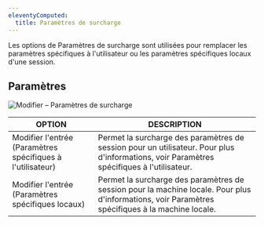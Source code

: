 ```yaml
---
eleventyComputed:
  title: Paramètres de surcharge
---
```

Les options de Paramètres de surcharge sont utilisées pour remplacer les paramètres spécifiques à l'utilisateur ou les paramètres spécifiques locaux d'une session.

## Paramètres
![Modifier – Paramètres de surcharge](https://cdnweb.devolutions.net/docs/docs_en_rdm_mac_clip10337.png)

| OPTION                               | DESCRIPTION                                                                                  |
|--------------------------------------|----------------------------------------------------------------------------------------------|
| Modifier l'entrée (Paramètres spécifiques à l'utilisateur)  | Permet la surcharge des paramètres de session pour un utilisateur. Pour plus d'informations, voir Paramètres spécifiques à l'utilisateur. |
| Modifier l'entrée (Paramètres spécifiques locaux) | Permet la surcharge des paramètres de session pour la machine locale. Pour plus d'informations, voir Paramètres spécifiques à la machine locale. |
